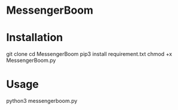 # MessengerBoom

# Installation

git clone
cd MessengerBoom
pip3 install requirement.txt
chmod +x MessengerBoom.py

# Usage

python3 messengerboom.py
